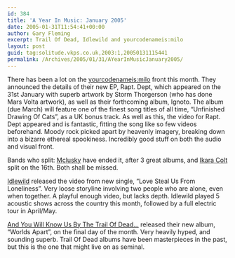 ```yaml
---
id: 384
title: 'A Year In Music: January 2005'
date: 2005-01-31T11:54:41+00:00
author: Gary Fleming
excerpt: Trail Of Dead, Idlewild and yourcodenameis:milo
layout: post
guid: tag:solitude.vkps.co.uk,2003:1,20050131115441
permalink: /Archives/2005/01/31/AYearInMusicJanuary2005/
---
```

There has been a lot on the [yourcodenameis:milo](http://yourcodenameismilo.com) front this month. They announced the details of their new EP, Rapt. Dept, which appeared on the 31st January with superb artwork by Storm Thorgerson (who has done Mars Volta artwork), as well as their forthcoming album, Ignoto. The album (due March) will feature one of the finest song titles of all time, &#8220;Unfinished Drawing Of Cats&#8221;, as a UK bonus track. As well as this, the video for Rapt. Dept appeared and is fantastic, fitting the song like so few videos beforehand. Moody rock picked apart by heavenly imagery, breaking down into a bizarre ethereal spookiness. Incredibly good stuff on both the audio and visual front.

Bands who split: [Mclusky](http://www.mclusky.net) have ended it, after 3 great albums, and [Ikara Colt](http://www.ikaracolt.com) split on the 16th. Both shall be missed.

[Idlewild](http://idlewild.co.uk) released the video from new single, &#8220;Love Steal Us From Loneliness&#8221;. Very loose storyline involving two people who are alone, even when together. A playful enough video, but lacks depth. Idlewild played 5 acoustic shows across the country this month, followed by a full electric tour in April/May.

[And You Will Know Us By The Trail Of Dead&#8230;](http://www.trailofdead.com) released their new album, &#8220;Worlds Apart&#8221;, on the final day of the month. Very heavily hyped, and sounding superb. Trail Of Dead albums have been masterpieces in the past, but this is the one that might live on as seminal.